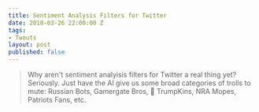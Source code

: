 ```yaml
---
title: Sentiment Analysis Filters for Twitter
date: 2018-03-26 22:00:00 Z
tags:
- Twouts
layout: post
published: false
---
```

> Why aren't sentiment analyisis filters for Twitter a real thing yet? Seriously. Just have the AI give us some broad categories of trolls to mute: Russian Bots, Gamergate Bros, 🎃 TrumpKins, NRA Mopes, Patriots Fans, etc.